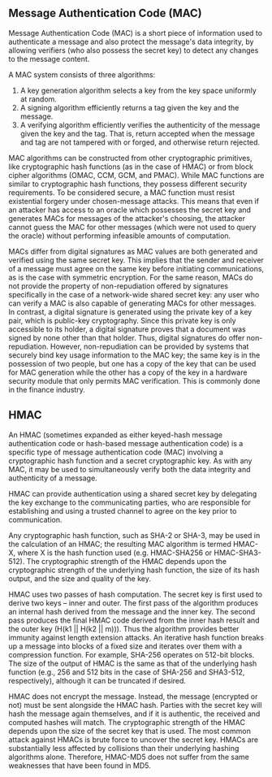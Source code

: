 ## Message Authentication Code (MAC)

Message Authentication Code (MAC) is a short piece of information used to authenticate a message and also protect the message's data integrity, by allowing verifiers (who also possess the secret key) to detect any changes to the message content.

A MAC system consists of three algorithms:
1. A key generation algorithm selects a key from the key space uniformly at random.
2. A signing algorithm efficiently returns a tag given the key and the message.
3. A verifying algorithm efficiently verifies the authenticity of the message given the key and the tag. That is, return accepted when the message and tag are not tampered with or forged, and otherwise return rejected.

MAC algorithms can be constructed from other cryptographic primitives, like cryptographic hash functions (as in the case of HMAC) or from block cipher algorithms (OMAC, CCM, GCM, and PMAC). While MAC functions are similar to cryptographic hash functions, they possess different security requirements. To be considered secure, a MAC function must resist existential forgery under chosen-message attacks. This means that even if an attacker has access to an oracle which possesses the secret key and generates MACs for messages of the attacker's choosing, the attacker cannot guess the MAC for other messages (which were not used to query the oracle) without performing infeasible amounts of computation.

MACs differ from digital signatures as MAC values are both generated and verified using the same secret key. This implies that the sender and receiver of a message must agree on the same key before initiating communications, as is the case with symmetric encryption. For the same reason, MACs do not provide the property of non-repudiation offered by signatures specifically in the case of a network-wide shared secret key: any user who can verify a MAC is also capable of generating MACs for other messages. In contrast, a digital signature is generated using the private key of a key pair, which is public-key cryptography. Since this private key is only accessible to its holder, a digital signature proves that a document was signed by none other than that holder. Thus, digital signatures do offer non-repudiation. However, non-repudiation can be provided by systems that securely bind key usage information to the MAC key; the same key is in the possession of two people, but one has a copy of the key that can be used for MAC generation while the other has a copy of the key in a hardware security module that only permits MAC verification. This is commonly done in the finance industry.

## HMAC

An HMAC (sometimes expanded as either keyed-hash message authentication code or hash-based message authentication code) is a specific type of message authentication code (MAC) involving a cryptographic hash function and a secret cryptographic key. As with any MAC, it may be used to simultaneously verify both the data integrity and authenticity of a message.

HMAC can provide authentication using a shared secret key by delegating the key exchange to the communicating parties, who are responsible for establishing and using a trusted channel to agree on the key prior to communication.

Any cryptographic hash function, such as SHA-2 or SHA-3, may be used in the calculation of an HMAC; the resulting MAC algorithm is termed HMAC-X, where X is the hash function used (e.g. HMAC-SHA256 or HMAC-SHA3-512). The cryptographic strength of the HMAC depends upon the cryptographic strength of the underlying hash function, the size of its hash output, and the size and quality of the key.

HMAC uses two passes of hash computation. The secret key is first used to derive two keys – inner and outer. The first pass of the algorithm produces an internal hash derived from the message and the inner key. The second pass produces the final HMAC code derived from the inner hash result and the outer key (H(k1 || H(k2 || m))). Thus the algorithm provides better immunity against length extension attacks. An iterative hash function breaks up a message into blocks of a fixed size and iterates over them with a compression function. For example, SHA-256 operates on 512-bit blocks. The size of the output of HMAC is the same as that of the underlying hash function (e.g., 256 and 512 bits in the case of SHA-256 and SHA3-512, respectively), although it can be truncated if desired.

HMAC does not encrypt the message. Instead, the message (encrypted or not) must be sent alongside the HMAC hash. Parties with the secret key will hash the message again themselves, and if it is authentic, the received and computed hashes will match. 
The cryptographic strength of the HMAC depends upon the size of the secret key that is used. The most common attack against HMACs is brute force to uncover the secret key. HMACs are substantially less affected by collisions than their underlying hashing algorithms alone. Therefore, HMAC-MD5 does not suffer from the same weaknesses that have been found in MD5.